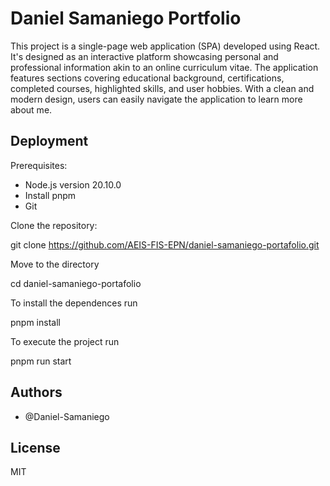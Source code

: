 # Daniel Samaniego Portfolio

This project is a single-page web application (SPA) developed using React. It's designed as an interactive platform showcasing personal and professional information akin to an online curriculum vitae. The application features sections covering educational background, certifications, completed courses, highlighted skills, and user hobbies. With a clean and modern design, users can easily navigate the application to learn more about me.

## Deployment

Prerequisites:

* Node.js version 20.10.0
* Install pnpm
* Git

Clone the repository:

git clone https://github.com/AEIS-FIS-EPN/daniel-samaniego-portafolio.git

Move to the directory

cd daniel-samaniego-portafolio

To install the dependences run

pnpm install

To execute the project run

pnpm run start

## Authors

* @Daniel-Samaniego

## License

MIT